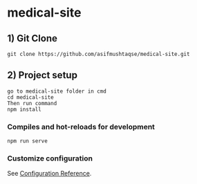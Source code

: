 # medical-site

## 1) Git Clone

```
git clone https://github.com/asifmushtaqse/medical-site.git
```

## 2) Project setup
```
go to medical-site folder in cmd
cd medical-site
Then run command
npm install
```

### Compiles and hot-reloads for development
```
npm run serve
```

### Customize configuration
See [Configuration Reference](https://cli.vuejs.org/config/).
